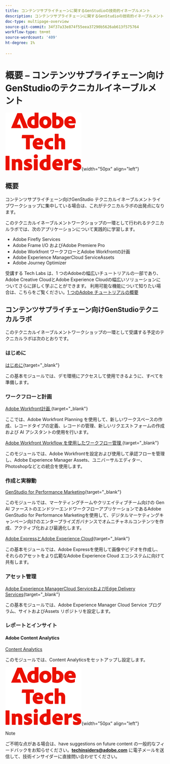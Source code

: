 ```yaml
---
title: コンテンツサプライチェーンに関するGenStudioの技術的イネーブルメント
description: コンテンツサプライチェーンに関するGenStudioの技術的イネーブルメント
doc-type: multipage-overview
source-git-commit: 34f37a33e874f55eea37290b5626ab613f575764
workflow-type: tm+mt
source-wordcount: '409'
ht-degree: 1%

---
```


# 概要 – コンテンツサプライチェーン向けGenStudioのテクニカルイネーブルメント

![ 技術インサイダー ](./assets/images/techinsiders.png){width="50px" align="left"}

## 概要

コンテンツサプライチェーン向けGenStudio テクニカルイネーブルメントライブワークショップに集中している場合は、これがテクニカルラボの出発点になります。

このテクニカルイネーブルメントワークショップの一環として行われるテクニカルラボでは、次のアプリケーションについて実践的に学習します。

- Adobe Firefly Services
- Adobe Frame I/O およびAdobe Premiere Pro
- Adobe Workfront ワークフローとAdobe Workfrontの計画
- Adobe Experience ManagerCloud ServiceAssets
- Adobe Journey Optimizer

受講する Tech Labs は、1 つのAdobeの幅広いチュートリアルの一部であり、Adobe Creative CloudとAdobe Experience Cloudの幅広いソリューションについてさらに詳しく学ぶことができます。 利用可能な機能について知りたい場合は、こちらをご覧ください。[1 つのAdobe チュートリアルの概要 ](./overview.md)

## コンテンツサプライチェーン向けGenStudioテクニカルラボ

このテクニカルイネーブルメントワークショップの一環として受講する予定のテクニカルラボは次のとおりです。

### はじめに

[はじめに](./modules/getting-started/gettingstarted/getting-started.md){target="_blank"}

この基本モジュールでは、デモ環境にアクセスして使用できるように、すべてを準備します。

### ワークフローと計画

[Adobe Workfront計画 ](./modules/workflow-planning/module1.1/wfplanning.md){target="_blank"}

ここでは、Adobe Workfront Planning を使用して、新しいワークスペースの作成、レコードタイプの定義、レコードの管理、新しいリクエストフォームの作成および AI アシスタントの使用を行います。

[Adobe Workfront Workflow を使用したワークフロー管理 ](./modules/workflow-planning/module1.2/workfront.md){target="_blank"}

このモジュールでは、Adobe Workfrontを設定および使用して承認フローを管理し、Adobe Experience Manager Assets、ユニバーサルエディター、Photoshopなどとの統合を使用します。

### 作成と実稼動

[GenStudio for Performance Marketing](./modules/creation-production/module1.3/genstudio.md){target="_blank"}

このモジュールでは、マーケティングチームやクリエイティブチーム向けの Gen AI ファーストのエンドツーエンドワークフローアプリケーションであるAdobe GenStudio for Performance Marketingを使用して、デジタルマーケティングキャンペーン向けのエンタープライズガバナンスでオムニチャネルコンテンツを作成、アクティブ化および最適化します。

[Adobe ExpressとAdobe Experience Cloud](./modules/creation-production/module1.4/express.md){target="_blank"}

この基本モジュールでは、Adobe Expressを使用して画像やビデオを作成し、それらのアセットをより広範なAdobe Experience Cloud エコシステムに向けて共有します。

### アセット管理

[Adobe Experience ManagerCloud ServiceおよびEdge Delivery Services](./modules/asset-mgmt/module2.1/aemcs.md){target="_blank"}

この基本モジュールでは、Adobe Experience Manager Cloud Service プログラム、サイトおよびAssets リポジトリを設定します。

### レポートとインサイト

#### Adobe Content Analytics

[Content Analytics](./modules/reporting-insights/cja-b2c/cjab2c-1/customer-journey-analytics-build-a-dashboard.md)

このモジュールでは、Content Analyticsをセットアップし設定します。

![ 技術インサイダー ](./assets/images/techinsiders.png){width="50px" align="left"}

>[!NOTE]
>
>ご不明な点がある場合は、have suggestions on future content の一般的なフィードバックをお知らせください。**techinsiders@adobe.com** に電子メールを送信して、技術インサイダーに直接問い合わせてください。

